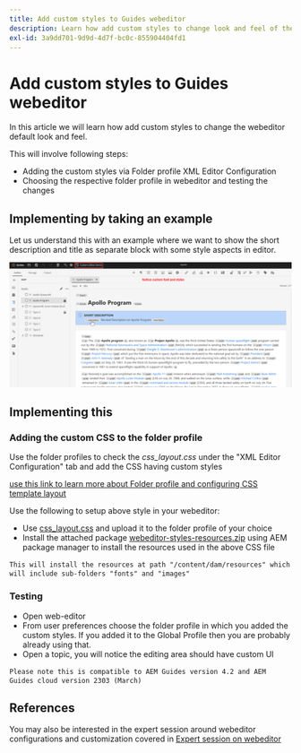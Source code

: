```yaml
---
title: Add custom styles to Guides webeditor
description: Learn how add custom styles to change look and feel of the Guides webeditor.
exl-id: 3a9dd701-9d9d-4d7f-bc0c-855904404fd1
---
```

# Add custom styles to Guides webeditor 

In this article we will learn how add custom styles to change the webeditor default look and feel. 

This will involve following steps:
- Adding the custom styles via Folder profile XML Editor Configuration
- Choosing the respective folder profile in webeditor and testing the changes


## Implementing by taking an example

Let us understand this with an example where we want to show the short description and title as separate block with some style aspects in editor.

![Previewing the webeditor with custom styles](../../../assets/authoring/webeditor-customstyles-preview.png)


## Implementing this


### Adding the custom CSS to the folder profile

Use the folder profiles to check the *css_layout.css* under the "XML Editor Configuration" tab and add the CSS having custom styles

[use this link to learn more about Folder profile and configuring CSS template layout](https://experienceleague.adobe.com/docs/experience-manager-guides-learn/videos/advanced-user-guide/editor-configuration.html?lang=en#customize-the-css-template-layout)

Use the following to setup above style in your webeditor:
- Use [css_layout.css](../../../assets/authoring/webeditor-customstyles-css_layout.css) and upload it to the folder profile of your choice
- Install the attached package [webeditor-styles-resources.zip](../../../assets/authoring/webeditor-styles-resources.zip) using AEM package manager to install the resources used in the above CSS file 

```
This will install the resources at path "/content/dam/resources" which will include sub-folders "fonts" and "images"
```


### Testing

- Open web-editor
- From user preferences choose the folder profile in which you added the custom styles. If you added it to the Global Profile then you are probably already using that.
- Open a topic, you will notice the editing area should have custom UI

```
Please note this is compatible to AEM Guides version 4.2 and AEM Guides cloud version 2303 (March)
```


## References

You may also be interested in the expert session around webeditor configurations and customization covered in [Expert session on webeditor](https://experienceleague.adobe.com/docs/experience-manager-guides-learn/tutorials/knowledge-base/expert-session/webbased-authoring-jan2023.html?lang=en)
